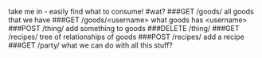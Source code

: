 take me in - easily find what to consume!
#wat?
###GET /goods/
all goods that we have
###GET /goods/\<username\>
what goods has \<username\>
###POST /thing/
add something to goods
###DELETE /thing/<id>
###GET /recipes/
tree of relationships of goods
###POST /recipes/
add a recipe 
###GET /party/
what we can do with all this stuff?

